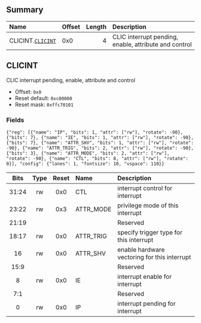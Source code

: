 ## Summary

| Name                          | Offset   |   Length | Description                                           |
|:------------------------------|:---------|---------:|:------------------------------------------------------|
| CLICINT.[`CLICINT`](#clicint) | 0x0      |        4 | CLIC interrupt pending, enable, attribute and control |

## CLICINT
CLIC interrupt pending, enable, attribute and control
- Offset: `0x0`
- Reset default: `0xc00000`
- Reset mask: `0xffc70101`

### Fields

```wavejson
{"reg": [{"name": "IP", "bits": 1, "attr": ["rw"], "rotate": -90}, {"bits": 7}, {"name": "IE", "bits": 1, "attr": ["rw"], "rotate": -90}, {"bits": 7}, {"name": "ATTR_SHV", "bits": 1, "attr": ["rw"], "rotate": -90}, {"name": "ATTR_TRIG", "bits": 2, "attr": ["rw"], "rotate": -90}, {"bits": 3}, {"name": "ATTR_MODE", "bits": 2, "attr": ["rw"], "rotate": -90}, {"name": "CTL", "bits": 8, "attr": ["rw"], "rotate": 0}], "config": {"lanes": 1, "fontsize": 10, "vspace": 110}}
```

|  Bits  |  Type  |  Reset  | Name      | Description                                  |
|:------:|:------:|:-------:|:----------|:---------------------------------------------|
| 31:24  |   rw   |   0x0   | CTL       | interrupt control for interrupt              |
| 23:22  |   rw   |   0x3   | ATTR_MODE | privilege mode of this interrupt             |
| 21:19  |        |         |           | Reserved                                     |
| 18:17  |   rw   |   0x0   | ATTR_TRIG | specify trigger type for this interrupt      |
|   16   |   rw   |   0x0   | ATTR_SHV  | enable hardware vectoring for this interrupt |
|  15:9  |        |         |           | Reserved                                     |
|   8    |   rw   |   0x0   | IE        | interrupt enable for interrupt               |
|  7:1   |        |         |           | Reserved                                     |
|   0    |   rw   |   0x0   | IP        | interrupt pending for interrupt              |

